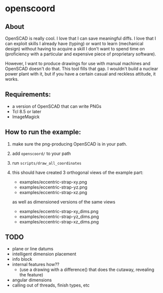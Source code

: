 openscoord
==========

About
-----

OpenSCAD is really cool. I love that I can save meaningful diffs. I
love that I can exploit skills I already have (typing) or want to
learn (mechanical design) without having to acquire a skill I don't
want to spend time on (proficiency with a particular and expensive
piece of proprietary software).

However, I want to produce drawings for use with manual machines and
OpenSCAD doesn't do that. This tool fills that gap. I wouldn't build a
nuclear power plant with it, but if you have a certain casual and
reckless attitude, it works.

Requirements:
-------------

 - a version of OpenSCAD that can write PNGs
 - Tcl 8.5 or later
 - ImageMagick

How to run the example:
-----------------------

1. make sure the png-producing OpenSCAD is in your path. 
2. add `openscoord/` to your path
3. run `scripts/draw_all_coordinates`
4. this should have created 3 orthogonal views of the example part:

    - examples/eccentric-strap-xy.png
    - examples/eccentric-strap-yz.png
    - examples/eccentric-strap-xz.png

   as well as dimensioned versions of the same views 

    - examples/eccentric-strap-xy_dims.png
    - examples/eccentric-strap-yz_dims.png
    - examples/eccentric-strap-xz_dims.png

TODO
----------------

 - plane or line datums
 - intelligent dimension placement
 - info block
 - internal features how??
   - (use a drawing with a difference() that does the cutaway,
     revealing the feature)
 - angular dimensions
 - calling out of threads, finish types, etc
